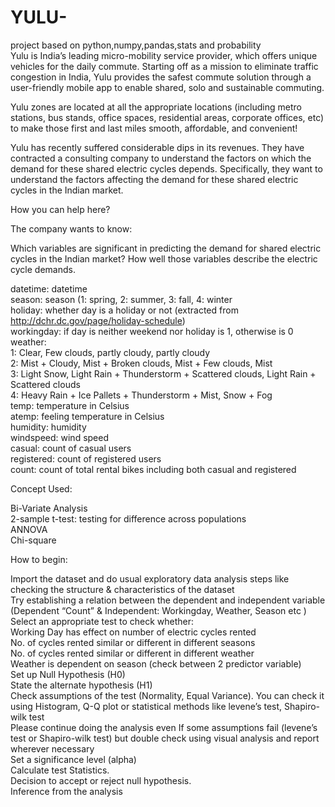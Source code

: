 # YULU-  
project based on python,numpy,pandas,stats and probability  
Yulu is India’s leading micro-mobility service provider, which offers unique vehicles for the daily commute. Starting off as a mission to eliminate traffic  congestion in India, Yulu provides the safest commute solution through a user-friendly mobile app to enable shared, solo and sustainable commuting.  

Yulu zones are located at all the appropriate locations (including metro stations, bus stands, office spaces, residential areas, corporate offices, etc) to make those first and last miles smooth, affordable, and convenient!  

Yulu has recently suffered considerable dips in its revenues. They have contracted a consulting company to understand the factors on which the demand for these shared electric cycles depends. Specifically, they want to understand the factors affecting the demand for these shared electric cycles in the Indian market.  


How you can help here?  

The company wants to know:  

Which variables are significant in predicting the demand for shared electric cycles in the Indian market?
How well those variables describe the electric cycle demands.  

datetime: datetime  
season: season (1: spring, 2: summer, 3: fall, 4: winter  
holiday: whether day is a holiday or not (extracted from http://dchr.dc.gov/page/holiday-schedule)  
workingday: if day is neither weekend nor holiday is 1, otherwise is 0  
weather:  
1: Clear, Few clouds, partly cloudy, partly cloudy   
2: Mist + Cloudy, Mist + Broken clouds, Mist + Few clouds, Mist  
3: Light Snow, Light Rain + Thunderstorm + Scattered clouds, Light  Rain + Scattered clouds  
4: Heavy Rain + Ice Pallets + Thunderstorm + Mist, Snow + Fog  
temp: temperature in Celsius  
atemp: feeling temperature in Celsius  
humidity: humidity  
windspeed: wind speed  
casual: count of casual users  
registered: count of registered users  
count: count of total rental bikes including both casual and registered  

Concept Used:  

Bi-Variate Analysis  
2-sample t-test: testing for difference across populations  
ANNOVA  
Chi-square  

How to begin:  

Import the dataset and do usual exploratory data analysis steps like checking the structure & characteristics of the dataset  
Try establishing a relation between the dependent and independent variable (Dependent “Count” & Independent: Workingday, Weather, Season etc )   
Select an appropriate test to check whether:  
Working Day has effect on number of electric cycles rented  
No. of cycles rented similar or different in different seasons  
No. of cycles rented similar or different in different weather  
Weather is dependent on season (check between 2 predictor variable)  
Set up Null Hypothesis (H0)  
State the alternate hypothesis (H1)  
Check assumptions of the test (Normality, Equal Variance). You can check it using Histogram, Q-Q plot or statistical methods like levene’s test, Shapiro-wilk test   
Please continue doing the analysis even If some assumptions fail (levene’s test or Shapiro-wilk test) but double check using visual analysis and report wherever necessary  
Set a significance level (alpha)  
Calculate test Statistics.  
Decision to accept or reject null hypothesis.  
Inference from the analysis  
